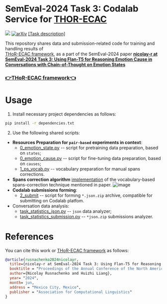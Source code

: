 # SemEval-2024 Task 3: Codalab Service for [THOR-ECAC](https://github.com/nicolay-r/THOR-ECAC)
![](https://img.shields.io/badge/Python-3.8-lightgreen.svg)
[![arXiv](https://img.shields.io/badge/arXiv-2404.03361-b31b1b.svg)](https://arxiv.org/abs/2404.03361)
[[Task description]](https://nustm.github.io/SemEval-2024_ECAC/)

This repository shares data and submission-related code for training and handling results of  
[THoR-ECAC framework](https://github.com/nicolay-r/THOR-ECAC), as a part of the SemEval-2024 
paper **[nicolay-r at SemEval-2024 Task 3: Using Flan-T5 for Reasoning Emotion Cause in Conversations with Chain-of-Thought on Emotion States](https://arxiv.org/abs/2404.03361)**

### [👉THoR-ECAC framework👈](https://github.com/nicolay-r/THOR-ECAC) 


# Usage

1. Install necessary project dependencies as follows:
```bash
pip install -r dependencies.txt
```

2. Use the following shared scripts:
* **Resources Preparation for `pair-based` experiments in context**:
  * [0_emotion_state.py](e3_pair_ft/0_emotion_state.py) -- script for pretraining data preparation, based on `states`;
  * [0_emotion_cause.py](e3_pair_ft/0_emotion_cause.py) -- script for fine-tuning data preparation, based on `causes`;
  * [1_ps_vocab.py](e3_pair_ft/1_ps_vocab.py) -- vocabulary preparation for manual spans corrections.
* **Spans correction algorithm**
   [implementation](https://github.com/nicolay-r/SemEval2024-Task3/blob/b68d69da9b96f5ce6ab5b16521521d44ae1c504b/e3_pair_ft/utils_e.py#L56)
   of the vocabulary-based spans-correction technique mentioned in paper.
  ![image](https://github.com/nicolay-r/SemEval2024-Task3/assets/14871187/7f07a26d-60eb-4553-bb1b-e026d6b9d9d9)
* **Codalab submissions forming**:  
  * [2_submit](e3_pair_ft/2_submit.py) -- script for forming `*.json.zip` archive, compatible for submitting on Codalab platfom.
* Conversation data analysis:
  * [task_statistics_json.py](task_statistics_json.py) -- `json` data analyzer;
  * [task_statistics_submission.py](task_statistics_submission.py) -- `*json.zip` submissions analyzer.
  
# References
You can cite this work or [THoR-ECAC framework](https://github.com/nicolay-r/THOR-ECAC) as follows:
```bibtex
@article{rusnachenko2024nicolayr,
  title={nicolay-r at SemEval-2024 Task 3: Using Flan-T5 for Reasoning Emotion Cause in Conversations with Chain-of-Thought on Emotion States},
  booktitle = "Proceedings of the Annual Conference of the North American Chapter of the Association for Computational Linguistics",
  author={Nicolay Rusnachenko and Huizhi Liang},
  year= "2024",
  month= jun,
  address = "Mexico City, Mexico",
  publisher = "Association for Computational Linguistics"
}
```
